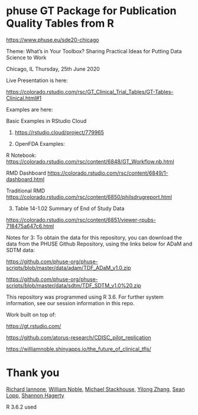 # phuse GT Package for Publication Quality Tables from R

https://www.phuse.eu/sde20-chicago

Theme: What’s in Your Toolbox? Sharing Practical Ideas for Putting Data Science to Work

Chicago, IL Thursday, 25th June 2020

Live Presentation is here:

https://colorado.rstudio.com/rsc/GT_Clinical_Trial_Tables/GT-Tables-Clinical.html#1

Examples are here:

Basic Examples in RStudio Cloud
1. https://rstudio.cloud/project/779965

2. OpenFDA Examples:

R Notebook:
https://colorado.rstudio.com/rsc/content/6848/GT_Workflow.nb.html

RMD Dashboard
https://colorado.rstudio.com/rsc/content/6849/1-dashboard.html

Traditional RMD
https://colorado.rstudio.com/rsc/content/6850/philsdrugreport.html

3. Table 14-1.02 Summary of End of Study Data

https://colorado.rstudio.com/rsc/content/6851/viewer-rpubs-718475a647c6.html

Notes for 3:
To obtain the data for this repository, you can download the data from the PHUSE Github Repository, using the links below for ADaM and SDTM data:

https://github.com/phuse-org/phuse-scripts/blob/master/data/adam/TDF_ADaM_v1.0.zip

https://github.com/phuse-org/phuse-scripts/blob/master/data/sdtm/TDF_SDTM_v1.0%20.zip

This repository was programmed using R 3.6. For further system information, see our session information in this repo.

Work built on top of:

https://gt.rstudio.com/

https://github.com/atorus-research/CDISC_pilot_replication

https://williamnoble.shinyapps.io/the_future_of_clinical_tfls/

# Thank you
[Richard Iannone](https://github.com/rich-iannone/),
[William Noble](https://www.linkedin.com/in/william-noble-8987a452/),
[Michael Stackhouse](https://www.linkedin.com/in/michael-s-stackhouse/),
[Yilong Zhang](https://www.linkedin.com/in/yilongzhang/),
[Sean Lopp](https://github.com/slopp),
[Shannon Hagerty](https://www.linkedin.com/in/shannonhagerty/)

R 3.6.2 used
